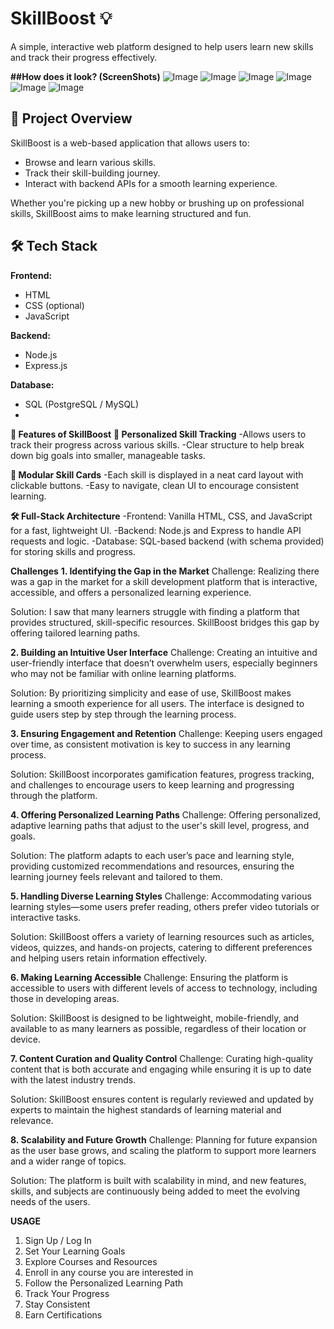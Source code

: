 # SkillBoost 💡
A simple, interactive web platform designed to help users learn new skills and track their progress effectively.


**##How does it look? (ScreenShots)**
![Image](https://github.com/user-attachments/assets/5253ce72-3d45-4389-870a-815ab675d68f)
![Image](https://github.com/user-attachments/assets/7269b4fc-db9b-4303-988c-5e3f7b0f64b5)
![Image](https://github.com/user-attachments/assets/7507ead4-23b5-44d8-afef-7a86cdb26f3e)
![Image](https://github.com/user-attachments/assets/0b8c574a-9ca8-4788-bad9-6cb834f278b0)
![Image](https://github.com/user-attachments/assets/a2815fb5-e2de-41dc-83cf-0fd4354c4742)
![Image](https://github.com/user-attachments/assets/d966ee9c-bd1a-4d05-95ff-d39ba67427b5)
## 🚀 Project Overview

SkillBoost is a web-based application that allows users to:
- Browse and learn various skills.
- Track their skill-building journey.
- Interact with backend APIs for a smooth learning experience.

Whether you're picking up a new hobby or brushing up on professional skills, SkillBoost aims to make learning structured and fun.

## 🛠️ Tech Stack

**Frontend:**
- HTML
- CSS (optional)
- JavaScript

**Backend:**
- Node.js
- Express.js

**Database:**
- SQL (PostgreSQL / MySQL)
- 
**🚀 Features of SkillBoost**
**🎯 Personalized Skill Tracking**
-Allows users to track their progress across various skills.
-Clear structure to help break down big goals into smaller, manageable tasks.

**🧩 Modular Skill Cards**
-Each skill is displayed in a neat card layout with clickable buttons.
-Easy to navigate, clean UI to encourage consistent learning.

**🛠️ Full-Stack Architecture**
-Frontend: Vanilla HTML, CSS, and JavaScript for a fast, lightweight UI.
-Backend: Node.js and Express to handle API requests and logic.
-Database: SQL-based backend (with schema provided) for storing skills and progress.

**Challenges**
**1. Identifying the Gap in the Market**
Challenge: Realizing there was a gap in the market for a skill development platform that is interactive, accessible, and offers a personalized learning experience.

Solution: I saw that many learners struggle with finding a platform that provides structured, skill-specific resources. SkillBoost bridges this gap by offering tailored learning paths.

**2. Building an Intuitive User Interface**
Challenge: Creating an intuitive and user-friendly interface that doesn’t overwhelm users, especially beginners who may not be familiar with online learning platforms.

Solution: By prioritizing simplicity and ease of use, SkillBoost makes learning a smooth experience for all users. The interface is designed to guide users step by step through the learning process.

**3. Ensuring Engagement and Retention**
Challenge: Keeping users engaged over time, as consistent motivation is key to success in any learning process.

Solution: SkillBoost incorporates gamification features, progress tracking, and challenges to encourage users to keep learning and progressing through the platform.

**4. Offering Personalized Learning Paths**
Challenge: Offering personalized, adaptive learning paths that adjust to the user's skill level, progress, and goals.

Solution: The platform adapts to each user’s pace and learning style, providing customized recommendations and resources, ensuring the learning journey feels relevant and tailored to them.

**5. Handling Diverse Learning Styles**
Challenge: Accommodating various learning styles—some users prefer reading, others prefer video tutorials or interactive tasks.

Solution: SkillBoost offers a variety of learning resources such as articles, videos, quizzes, and hands-on projects, catering to different preferences and helping users retain information effectively.

**6. Making Learning Accessible**
Challenge: Ensuring the platform is accessible to users with different levels of access to technology, including those in developing areas.

Solution: SkillBoost is designed to be lightweight, mobile-friendly, and available to as many learners as possible, regardless of their location or device.

**7. Content Curation and Quality Control**
Challenge: Curating high-quality content that is both accurate and engaging while ensuring it is up to date with the latest industry trends.

Solution: SkillBoost ensures content is regularly reviewed and updated by experts to maintain the highest standards of learning material and relevance.

**8. Scalability and Future Growth**
Challenge: Planning for future expansion as the user base grows, and scaling the platform to support more learners and a wider range of topics.

Solution: The platform is built with scalability in mind, and new features, skills, and subjects are continuously being added to meet the evolving needs of the users.

**USAGE**
1. Sign Up / Log In
2. Set Your Learning Goals
3. Explore Courses and Resources
4. Enroll in any course you are interested in
5. Follow the Personalized Learning Path
6. Track Your Progress
7. Stay Consistent
8. Earn Certifications
